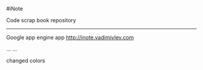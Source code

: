 #iNote

Code scrap book repository

------
Google app engine app
<http://inote.vadimivlev.com>

...
...

changed colors
